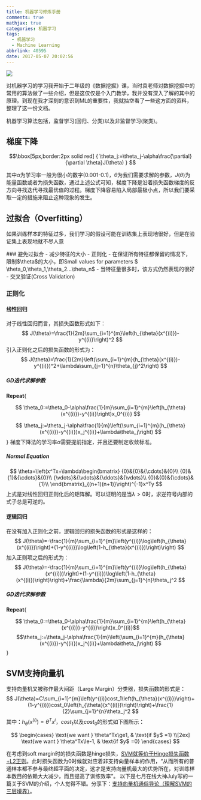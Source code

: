 ```yaml
---
title: 机器学习修炼手册
comments: true
mathjax: true
categories: 机器学习
tags:
  - 机器学习
  - Machine Learning
abbrlink: 40595
date: 2017-05-07 20:02:56
---
```


![](https://qcloud.coding.net/u/vincentqin/p/blogResource/git/raw/master/machine-learning/ML.jpg)

<p id="div-border-left-green">对机器学习的学习我开始于二年级的《数据挖掘》课，当时袁老师对数据挖掘中的常用的算法做了一些介绍，但是这仅仅是个入门教学，我并没有深入了解的其中的原理。到现在我才深刻的意识到ML的重要性，我就抽空看了一些这方面的资料，整理了这一份文档。</p>

<!--more-->

机器学习算法包括，<span id="inline-red">监督学习</span>(回归、分类)以及<span id="inline-red">非监督学习</span>(聚类)。


## 梯度下降

$$\bbox[5px,border:2px solid red]
{
	\theta_j:=\theta_j-\alpha\frac{\partial}{\partial \theta}J(\theta)
}
$$

其中$\alpha$为学习率一般为很小的数字(0.001-0.1)，$\theta$为我们需要求解的参数，$J(\theta)$为能量函数或者为损失函数，通过上述公式可知，梯度下降是沿着损失函数梯度的反方向寻找迭代寻找最优值的过程。梯度下降容易陷入局部最极小点，所以我们要采取一定的措施来阻止这种现象的发生。

## 过拟合（Overfitting）
<p id ="div-border-left-red">如果训练样本的特征过多，我们学习的假设可能在训练集上表现地很好，但是在验证集上表现地就不尽人意</p>
### 避免过拟合
- 减少特征的大小
- 正则化
    - 在保证所有特征都保留的情况下，限制$\theta$的大小，即Small values for parameters $ \theta_0,\theta_1,\theta_2...\theta_n$
    - 当特征量很多时，该方式仍然表现的很好
- 交叉验证(Cross Validation)

### 正则化

#### 线性回归
对于线性回归而言，其损失函数形式如下：
$$
	J(\theta)=\frac{1}{2m}\sum_{i=1}^{m}\left(h_{\theta}(x^{(i)})-y^{(i)}\right)^2
$$
引入正则化之后的损失函数的形式为：
$$
	J(\theta)=\frac{1}{2m}\left(\sum_{i=1}^{m}(h_{\theta}(x^{(i)})-y^{(i)})^2+\lambda\sum_{j=1}^{n}\theta_{j}^2\right)
$$
##### GD迭代求解参数
**Repeat**{

$$
	\theta_0:=\theta_0-\alpha\frac{1}{m}\sum_{i=1}^{m}\left(h_{\theta}(x^{(i)})-y^{(i)}\right)x_0^{(i)}
$$

$$
	\theta_j:=\theta_j-\alpha\frac{1}{m}\left(\sum_{i=1}^{m}(h_{\theta}(x^{(i)})-y^{(i)})x_j^{(i)}+\lambda\theta_j\right)
$$
}
梯度下降法的学习率$\alpha$需要提前指定，并且还要制定收敛标准。
##### Normal Equation
$$
\theta=\left(x^Tx+\lambda\begin{bmatrix}
{0}&{0}&{\cdots}&{0}\\
{0}&{1}&{\cdots}&{0}\\
{\vdots}&{\vdots}&{\ddots}&{\vdots}\\
{0}&{0}&{\cdots}&{1}\\
\end{bmatrix}_{(n+1)(n+1)}\right)^{-1}x^Ty
$$
上式是对线性回归正则化后的矩阵解。可以证明的是当$\lambda>0$时，求逆符号内部的式子总是可逆的。

#### 逻辑回归
在没有加入正则化之前，逻辑回归的损失函数的形式是这样的：
$$
J(\theta)=-\frac{1}{m}\sum_{i=1}^{m}\left(y^{(i)}\log\left(h_{\theta}(x^{(i)})\right)+(1-y^{(i)})\log\left(1-h_{\theta}(x^{(i)})\right)\right)
$$
加入正则项之后的形式为：
$$
J(\theta)=-\frac{1}{m}\sum_{i=1}^{m}\left(y^{(i)}\log\left(h_{\theta}(x^{(i)})\right)+(1-y^{(i)})\log\left(1-h_{\theta}(x^{(i)})\right)\right)+\frac{\lambda}{2m}\sum_{j=1}^{n}\theta_j^2
$$

##### GD迭代求解参数
**Repeat**{

$$
\theta_0:=\theta_0-\alpha\frac{1}{m}\sum_{i=1}^{m}\left(h_{\theta}(x^{(i)})-y^{(i)}\right)x_0^{(i)}$$
$$\theta_j:=\theta_j-\alpha\frac{1}{m}\left(\sum_{i=1}^{m}(h_{\theta}(x^{(i)})-y^{(i)})x_j^{(i)}+\lambda\theta_j\right)
$$
}

## SVM支持向量机

支持向量机又被称作最大间距（Large Margin）分类器，损失函数的形式是：
$$
J(\theta)=C\sum_{i=1}^{m}\left(y^{(i)}cost_1\left(h_{\theta}(x^{(i)})\right)+(1-y^{(i)})cost_0\left(h_{\theta}(x^{(i)})\right)\right)+\frac{1}{2}\sum_{j=1}^{n}\theta_j^2
$$
其中：$h_{\theta}(x^{(i)})=\theta^Tx^{i}$，$cost_1$以及$cost_0$的形式如下图所示：

$$
\begin{cases}
\text{we want } \theta^Tx\ge1,  & \text{if $y$ =1} \\[2ex]
\text{we want } \theta^Tx\le-1,  & \text{if $y$ =0}
\end{cases}
$$

在考虑到soft margin时的损失函数是hinge损失，[SVM就等价于Hinge损失函数+L2正则](http://breezedeus.github.io/2015/07/12/breezedeus-svm-is-hingeloss-with-l2regularization.html)。此时损失函数为0时候就对应着非支持向量样本的作用，“从而所有的普通样本都不参与最终超平面的决定，这才是支持向量机最大的优势所在，对训练样本数目的依赖大大减少，而且提高了训练效率”。
以下是七月在线大神July写的一篇关于SVM的介绍，个人觉得不错。分享下：[支持向量机通俗导论（理解SVM的三层境界）](https://coding.net/s/f03e79be-8200-46bb-b714-7bb4ef70c391)。

